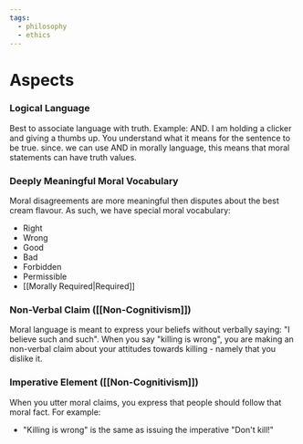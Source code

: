 ```yaml
---
tags:
  - philosophy
  - ethics
---
```

# Aspects
### Logical Language
Best to associate language with truth.
Example: AND. I am holding a clicker and giving a thumbs up. You understand what it means for the sentence to be true.
since. we can use AND in morally language, this means that moral statements can have truth values.
### Deeply Meaningful Moral Vocabulary
Moral disagreements are more meaningful then disputes about the best cream flavour.
As such, we have special moral vocabulary:
- Right
- Wrong
- Good
- Bad
- Forbidden
- Permissible
- [[Morally Required|Required]]
### Non-Verbal Claim ([[Non-Cognitivism]])
Moral language is meant to express your beliefs without verbally saying: "I believe such and such".
When you say "killing is wrong", you are making an non-verbal claim about your attitudes towards killing - namely that you dislike it.
### Imperative Element ([[Non-Cognitivism]])
When you utter moral claims, you express that people should follow that moral fact.
For example:
- "Killing is wrong" is the same as issuing the imperative "Don't kill!"